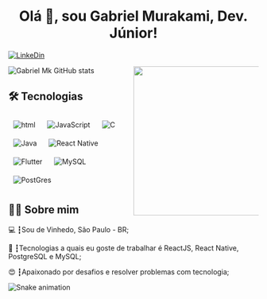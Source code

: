 <h1 align="center">Olá 👋, sou Gabriel Murakami, Dev. Júnior!</h1>

[![LinkeDin](https://img.shields.io/badge/LinkedIn-0077B5?style=for-the-badge&logo=linkedin&logoColor=white)](https://www.linkedin.com/in/gabriel-mk-64231b129/)

![Gabriel Mk GitHub stats](https://github-readme-stats.vercel.app/api?username=gabrielmurakami&title_color=000&text_color=5C5C5C&bg_color=F6F6F6&show_icons=true&icon_color=5FB25F)<img align="right" src="https://camo.githubusercontent.com/62da68eb62b1e5f175f7d1f0191dd89a653d7908feb22d37d4a0ab07365d6791/68747470733a2f2f6d656469612e67697068792e636f6d2f6d656469612f4d3967624264396e6244724f5475314d71782f67697068792e676966" width="300" data-canonical-src="https://media.giphy.com/media/M9gbBd9nbDrOTu1Mqx/giphy.gif" style="max-width: 50%;">

## 🛠 Tecnologias

<div>
    <img style='margin:10px' align="center" alt='html' src='https://img.shields.io/badge/HTML-239120?style=for-the-badge&logo=html5&logoColor=white'>
    <img style='margin:10px' align="center" alt='JavaScript' src='https://img.shields.io/badge/JavaScript-F7DF1E?style=for-the-badge&logo=javascript&logoColor=black'>
    <img style='margin:10px' align="center" alt='C' src='https://img.shields.io/badge/C-00599C?style=for-the-badge&logo=c&logoColor=white'>
    <img style='margin:10px' align="center" alt='Java' src='https://img.shields.io/badge/Java-ED8B00?style=for-the-badge&logo=java&logoColor=whitehttps://img.shields.io/badge/Java-ED8B00?style=for-the-badge&logo=java&logoColor=white'>
    <img style='margin:10px' align="center" alt='React Native' src='https://img.shields.io/badge/React_Native-20232A?style=for-the-badge&logo=react&logoColor=61DAFB'>
    <img style='margin:10px' align="center" alt='Flutter' src='https://img.shields.io/badge/Flutter-02569B?style=for-the-badge&logo=flutter&logoColor=white'>
    <img style='margin:10px' align="center" alt='MySQL' src='https://img.shields.io/badge/MySQL-00000F?style=for-the-badge&logo=mysql&logoColor=white'>
    <img style='margin:10px' align="center" alt='PostGres' src='https://img.shields.io/badge/PostgreSQL-316192?style=for-the-badge&logo=postgresql&logoColor=white'>
</div>


## 👨‍💻 Sobre mim

💻 ┇Sou de Vinhedo, São Paulo - BR;

💾 ┇Tecnologias a quais eu goste de trabalhar é ReactJS, React Native, PostgreSQL e MySQL;

😍 ┇Apaixonado por desafios e resolver problemas com tecnologia;

![Snake animation](https://github.com/gabrielmurakami/gabrielmurakami/blob/output/github-contribution-grid-snake.svg)
